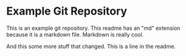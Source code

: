 Example Git Repository
======================

This is an example git repository. This readme has an 
"md" extension  because it is a markdown file. Markdown is
really cool.

And this some more stuff that changed.
This is a line in the readme.


